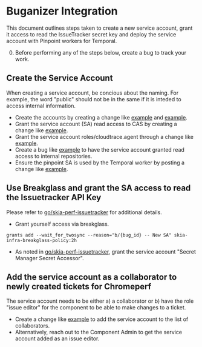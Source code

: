 # Buganizer Integration

This document outlines steps taken to create a new service account, grant it access to read the
IssueTracker secret key and deploy the service account with Pinpoint workers for Temporal.

0. Before performing any of the steps below, create a bug to track your work.

## Create the Service Account

When creating a service account, be concious about the naming. For example, the word "public" should
not be in the same if it is inteded to access internal information.

- Create the accounts by creating a change like
  [example](https://critique.corp.google.com/cl/617312289) and
  [example](https://skia-review.googlesource.com/c/k8s-config/+/828794).
- Grant the service account (SA) read access to CAS by creating a change like
  [example](https://critique.corp.google.com/cl/618185284).
- Grant the service account roles/cloudtrace.agent through a change like
  [example](https://critique.corp.google.com/cl/618803244).
- Create a bug like [example](https://b.corp.google.com/issues/329716920) to have the service
  account granted read access to internal repositories.
- Ensure the pinpoint SA is used by the Temporal worker by posting a change like
  [example](https://skia-review.googlesource.com/c/k8s-config/+/831596).

## Use Breakglass and grant the SA access to read the Issuetracker API Key

Please refer to
[go/skia-perf-issuetracker](http://go/skia-perf-issuetracker) for additional details.

- Grant yourself access via breakglass.

```
grants add --wait_for_twosync --reason="b/{bug_id} -- New SA" skia-infra-breakglass-policy:2h
```

- As noted in [go/skia-perf-issuetracker](http://go/skia-perf-issuetracker), grant the service
  account "Secret Manager Secret Accessor".

## Add the service account as a collaborator to newly created tickets for Chromeperf

The service account needs to be either a) a collaborator or b) have the role "issue editor" for the
component to be able to make changes to a ticket.

- Create a change like [example](https://chromium-review.googlesource.com/c/catapult/+/5405760) to
  add the service account to the list of collaborators.
- Alternatively, reach out to the Component Admin to get the service account added as an issue
  editor.

